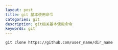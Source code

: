 ```yaml
---
layout: post
title: git 基本使用命令
categories: git
description: git相关基本使用命令
keywords: git
---
```




```shell
git clone https://github.com/user_name/dir_name
```




